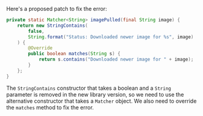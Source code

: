 Here's a proposed patch to fix the error:
```java
private static Matcher<String> imagePulled(final String image) {
    return new StringContains(
        false,
        String.format("Status: Downloaded newer image for %s", image)
    ) {
        @Override
        public boolean matches(String s) {
            return s.contains("Downloaded newer image for " + image);
        }
    };
}
```
The `StringContains` constructor that takes a boolean and a `String` parameter is removed in the new library version, so we need to use the alternative constructor that takes a `Matcher` object. We also need to override the `matches` method to fix the error.
